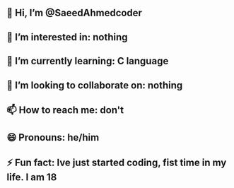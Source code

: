 ## 👋 Hi, I’m @SaeedAhmedcoder
## 👀 I’m interested in: nothing
## 🌱 I’m currently learning: C language
## 💞️ I’m looking to collaborate on: nothing
## 📫 How to reach me: don't
## 😄 Pronouns: he/him
## ⚡ Fun fact: Ive just started coding, fist time in my life. I am 18

<!---
SaeedAhmedcoder/SaeedAhmedcoder is a ✨ special ✨ repository because its `README.md` (this file) appears on your GitHub profile.
You can click the Preview link to take a look at your changes.
--->
